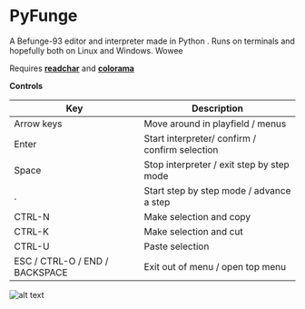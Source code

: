 # PyFunge
A Befunge-93 editor and interpreter made in Python . Runs on terminals and hopefully both on Linux and Windows. Wowee <br />

Requires [**readchar**](https://github.com/magmax/python-readchar/) and [**colorama**](https://github.com/tartley/colorama)

**Controls** <br />

| Key | Description |
| --- | --- |
| Arrow keys | Move around in playfield / menus |
| Enter | Start interpreter/ confirm / confirm selection |
| Space | Stop interpreter / exit step by step mode |
| . | Start step by step mode / advance a step |
| CTRL-N | Make selection and copy |
| CTRL-K | Make selection and cut |
| CTRL-U | Paste selection |
| ESC / CTRL-O / END / BACKSPACE | Exit out of menu / open top menu |

![alt text](https://i.imgur.com/dMFF61W.png)
